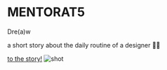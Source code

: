 # MENTORAT5
Dre(a)w

a short story about the daily routine of a designer 👨‍🎨

[to the story!](https://drew-the-designer.netlify.app)
![shot](shot3.png)

